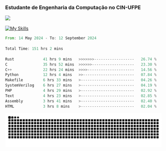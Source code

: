 
### Estudante de Engenharia da Computação no CIN-UFPE
<div>
      <!--<img width=400 src="https://github-readme-stats.vercel.app/api?username=Zed201&show_icons=true&theme=tokyonight" /-->
      <img width=400 src='https://leetcode.card.workers.dev/Zed201?theme=nord&font=baloo&extension=null' />
</div>


[![My Skills](https://skillicons.dev/icons?i=c,cpp,rust,py,java,neovim&theme=dark)](https://skillicons.dev)

<!--START_SECTION:waka-->

```rust
From: 14 May 2024 - To: 12 September 2024

Total Time: 151 hrs 2 mins

Rust             41 hrs 9 mins   >>>>>>>------------------   26.74 %
C                35 hrs 52 mins  >>>>>>-------------------   23.30 %
C++              22 hrs 24 mins  >>>>---------------------   14.56 %
Python           12 hrs 4 mins   >>-----------------------   07.84 %
Makefile         6 hrs 33 mins   >------------------------   04.26 %
SystemVerilog    6 hrs 27 mins   >------------------------   04.19 %
PHP              4 hrs 29 mins   >------------------------   02.92 %
Text             4 hrs 23 mins   >------------------------   02.85 %
Assembly         3 hrs 41 mins   >------------------------   02.40 %
HTML             3 hrs 8 mins    >------------------------   02.04 %
```

<!--END_SECTION:waka-->

<picture>
  <source media="(prefers-color-scheme: dark)" srcset="https://github.com/Zed201/Zed201/blob/output/github-contribution-grid-snake-dark.svg" />
  <img alt="github-snake" src="https://github.com/Zed201/Zed201/blob/output/github-contribution-grid-snake-dark.svg" />
</picture>
